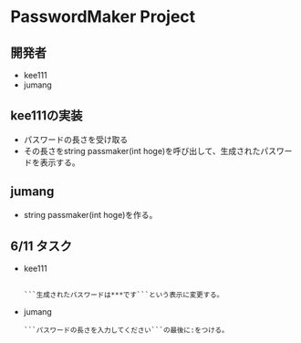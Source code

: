 # PasswordMaker Project

## 開発者

- kee111
- jumang


## kee111の実装

- パスワードの長さを受け取る
- その長さをstring passmaker(int hoge)を呼び出して、生成されたパスワードを表示する。

## jumang

- string passmaker(int hoge)を作る。



## 6/11 タスク

- kee111
    
    ```

    ```生成されたパスワードは***です```という表示に変更する。

    ```

- jumang

    ```
    ```パスワードの長さを入力してください```の最後に:をつける。
    ```

